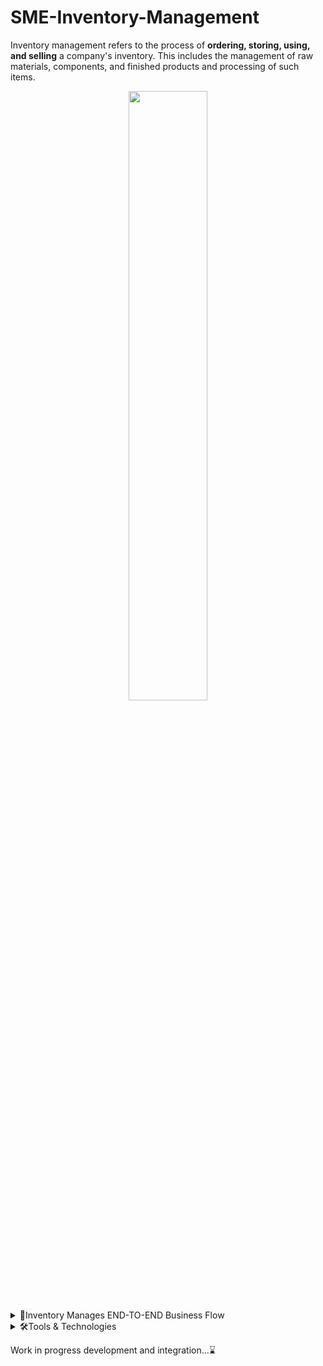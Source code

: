 # SME-Inventory-Management

Inventory management refers to the process of **ordering, storing, using, and selling** a company's inventory.
This includes the management of raw materials, components, and finished products and processing of such items.

<div align="center">

<img width="50%" align="center" src="https://user-images.githubusercontent.com/62835101/211874571-e23e509c-6cab-49f9-93c6-1aa05d976731.png"/>

</div>



<!-- Summary start -->
<details>
  <summary>
  🎯Inventory Manages END-TO-END Business Flow
  </summary>

1. Business Product's Management
2. Business Supplier's Management
3. Customer's Management
4. Product Sales Management
5. Product Return Management
6. Product Buy/Purchase Management
7. Business Expense Management
8. Product Stock Management
9. Business Profit-Loss-Growth
10. And More...

</details>

<details>
  <summary>
  🛠️Tools & Technologies 
  </summary>

### Core

1. Python
2. Django
3. Django REST Framework
4. Postgres

### Testing and Linting

1. pytest
2. Coverage.py
3. Flake8
4. Black
5. isort

### Services

1. Docker
2. Github
3. Github Actions
4. Heroku

</details>
<!-- Summary end -->

Work in progress development and integration...⌛
